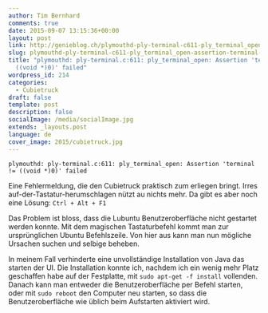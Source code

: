 ```yaml
---
author: Tim Bernhard
comments: true
date: 2015-09-07 13:15:36+00:00
layout: post
link: http://genieblog.ch/plymouthd-ply-terminal-c611-ply_terminal_open-assertion-terminal-void-0-failed/
slug: plymouthd-ply-terminal-c611-ply_terminal_open-assertion-terminal-void-0-failed
title: "plymouthd: ply-terminal.c:611: ply_terminal_open: Assertion 'terminal !=
  ((void *)0)' failed"
wordpress_id: 214
categories:
  - Cubietruck
draft: false
template: post
description: false
socialImage: /media/socialImage.jpg
extends: _layouts.post
language: de
cover_image: 2015/cubietruck.jpg
---
```


`plymouthd: ply-terminal.c:611: ply_terminal_open: Assertion 'terminal != ((void *)0)' failed`

Eine Fehlermeldung, die den Cubietruck praktisch zum erliegen bringt. Irres auf-der-Tastatur-herumschlagen nützt au nichts mehr. Da gibt es aber noch eine Lösung: `Ctrl + Alt + F1`

Das Problem ist bloss, dass die Lubuntu Benutzeroberfläche nicht gestartet werden konnte. Mit dem magischen Tastaturbefehl kommt man zur ursprünglichen Ubuntu Befehlszeile. Von hier aus kann man nun mögliche Ursachen suchen und selbige beheben.

In meinem Fall verhinderte eine unvollständige Installation von Java das starten der UI. Die Installation konnte ich, nachdem ich ein wenig mehr Platz geschaffen habe auf der Festplatte, mit `sudo apt-get -f install` vollenden. Danach kann man entweder die Benutzeroberfläche per Befehl starten, oder mit `sudo reboot` den Computer neu starten, so dass die Benutzeroberfläche wie üblich beim Aufstarten aktiviert wird.
